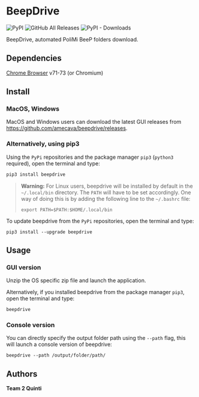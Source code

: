 
# BeepDrive

![PyPI](https://img.shields.io/pypi/v/beepdrive.svg?label=Version)
![GitHub All Releases](https://img.shields.io/github/downloads/amecava/beepdrive/total.svg?label=GitHub%20downloads)
![PyPI - Downloads](https://img.shields.io/pypi/dm/beepdrive.svg?label=PyPi%20downloads)

BeepDrive, automated PoliMi BeeP folders download.

## Dependencies

[Chrome Browser](https://www.google.com/intl/it_ALL/chrome/) v71-73 (or Chromium)

## Install

### MacOS, Windows
MacOS and Windows users can download the latest GUI releases from https://github.com/amecava/beepdrive/releases.

### Alternatively, using pip3
Using the `PyPi` repositories and the package manager `pip3` (`python3` required), open the terminal and type:

```python
pip3 install beepdrive
```

>  **Warning:** 
For Linux users, beepdrive will be installed by default in the ``~/.local/bin`` directory. 
The ``PATH`` will have to be set accordingly.
One way of doing this is by adding the following line to the ``~/.bashrc`` file:
>
>  ``export PATH=$PATH:$HOME/.local/bin`` 

To update beepdrive from the `PyPi` repositories, open the terminal and type:
```
pip3 install --upgrade beepdrive
```

## Usage

### GUI version

Unzip the OS specific zip file and launch the application. </br>

Alternatively, if you installed beepdrive from the package manager `pip3`, open the terminal and type:

```python
beepdrive
```

### Console version

You can directly specify the output folder path using the `--path` flag, this will launch a console version of beepdrive:

 ```
beepdrive --path /output/folder/path/
```

## Authors

**Team 2 Quinti**
